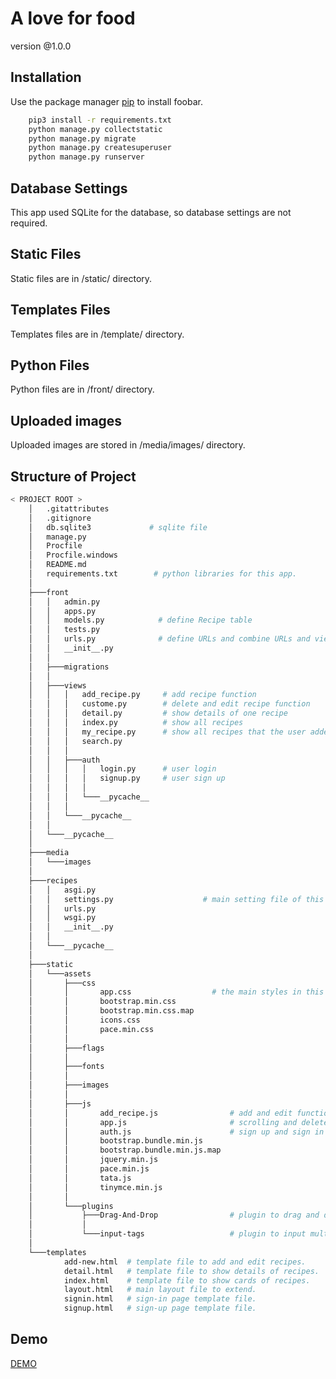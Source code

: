 # A love for food

version @1.0.0

## Installation

Use the package manager [pip](https://pip.pypa.io/en/stable/) to install foobar.

```bash
	pip3 install -r requirements.txt
	python manage.py collectstatic
	python manage.py migrate
	python manage.py createsuperuser
	python manage.py runserver
```

## Database Settings

This app used SQLite for the database, so database settings are not required.

## Static Files

Static files are in /static/ directory.

## Templates Files

Templates files are in /template/ directory.

## Python Files

Python files are in /front/ directory.

## Uploaded images

Uploaded images are stored in /media/images/ directory.

## Structure of Project

```bash
< PROJECT ROOT >
	│   .gitattributes
	│   .gitignore
	│   db.sqlite3             # sqlite file
	│   manage.py
	│   Procfile
	│   Procfile.windows
	│   README.md
	│   requirements.txt        # python libraries for this app.
	│
	├───front
	│   │   admin.py
	│   │   apps.py
	│   │   models.py            # define Recipe table
	│   │   tests.py
	│   │   urls.py              # define URLs and combine URLs and view files
	│   │   __init__.py
	│   │
	│   ├───migrations
	│   │
	│   ├───views
	│   │   │   add_recipe.py     # add recipe function
	│   │   │   custome.py        # delete and edit recipe function
	│   │   │   detail.py         # show details of one recipe
	│   │   │   index.py          # show all recipes
	│   │   │   my_recipe.py      # show all recipes that the user added.
	│   │   │   search.py
	│   │   │
	│   │   ├───auth
	│   │   │   │   login.py      # user login
	│   │   │   │   signup.py     # user sign up
	│   │   │   │
	│   │   │   └───__pycache__
	│   │   │
	│   │   └───__pycache__
	│   │
	│   └───__pycache__
	│
	├───media
	│   └───images
	│
	├───recipes
	│   │   asgi.py
	│   │   settings.py                    # main setting file of this app.
	│   │   urls.py
	│   │   wsgi.py
	│   │   __init__.py
	│   │
	│   └───__pycache__
	│
	├───static
	│   └───assets
	│       ├───css
	│       │       app.css                  # the main styles in this file.
	│       │       bootstrap.min.css
	│       │       bootstrap.min.css.map
	│       │       icons.css
	│       │       pace.min.css
	│       │
	│       ├───flags
	│       │
	│       ├───fonts
	│       │
	│       ├───images
	│       │
	│       ├───js
	│       │       add_recipe.js                # add and edit function
	│       │       app.js                       # scrolling and delete function
	│       │       auth.js                      # sign up and sign in function
	│       │       bootstrap.bundle.min.js
	│       │       bootstrap.bundle.min.js.map
	│       │       jquery.min.js
	│       │       pace.min.js
	│       │       tata.js
	│       │       tinymce.min.js
	│       │
	│       └───plugins
	│           ├───Drag-And-Drop                # plugin to drag and drop file
	│           │
	│           └───input-tags                   # plugin to input multiple words
	│
	└───templates
	        add-new.html  # template file to add and edit recipes.
	        detail.html   # template file to show details of recipes.
	        index.html    # template file to show cards of recipes.
	        layout.html   # main layout file to extend.
	        signin.html   # sign-in page template file.
	        signup.html   # sign-up page template file.
```

## Demo
[DEMO](http://143.198.187.223/)